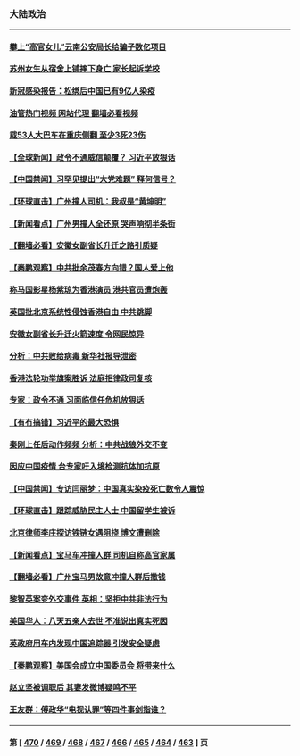 ### 大陆政治
---
#### [攀上“高官女儿”云南公安局长给骗子数亿项目](../../pages/ncid277/n13906323.md?01140045) 
#### [苏州女生从宿舍上铺摔下身亡 家长起诉学校](../../pages/ncid277/n13906246.md?01140045) 
#### [新冠感染报告：松绑后中国已有9亿人染疫](../../pages/ncid277/n13906094.md?01140045) 
#### [油管热门视频 网站代理 翻墙必看视频](http://138.2.39.72:81/youtube.html?epic-marker?01140045)
#### [载53人大巴车在重庆侧翻 至少3死23伤](../../pages/ncid277/n13906240.md?01140045) 
#### [【全球新闻】政令不通威信颠覆？ 习近平放狠话](../../pages/ncid277/n13906114.md?01140045) 
#### [【中国禁闻】习罕见提出“大党难题” 释何信号？](../../pages/ncid277/n13905739.md?01140045) 
#### [【环球直击】广州撞人司机：我叔是“黄坤明”](../../pages/ncid277/n13905733.md?01140045) 
#### [【新闻看点】广州男撞人全还原 哭声响彻半条街](../../pages/ncid277/n13905824.md?01140045) 
#### [【翻墙必看】安徽女副省长升迁之路引质疑](../../pages/ncid277/n13905935.md?01140045) 
#### [【秦鹏观察】中共批余茂春方向错？国人爱上他](../../pages/ncid277/n13905757.md?01140045) 
#### [称马国影星杨紫琼为香港演员 港共官员遭炮轰](../../pages/ncid277/n13905708.md?01140045) 
#### [英国批北京系统性侵蚀香港自由 中共跳脚](../../pages/ncid277/n13905687.md?01140045) 
#### [安徽女副省长升迁火箭速度 令网民惊异](../../pages/ncid277/n13905674.md?01140045) 
#### [分析：中共败给病毒 新华社报导泄密](../../pages/ncid277/n13905062.md?01140045) 
#### [香港法轮功举旗案胜诉 法庭拒律政司复核](../../pages/ncid277/n13905668.md?01140045) 
#### [专家：政令不通 习面临信任危机放狠话](../../pages/ncid277/n13905497.md?01140045) 
#### [【有冇搞错】习近平的最大恐惧](../../pages/ncid277/n13905319.md?01140045) 
#### [秦刚上任后动作频频 分析：中共战狼外交不变](../../pages/ncid277/n13905305.md?01140045) 
#### [因应中国疫情 台专家吁入境检测抗体加抗原](../../pages/ncid277/n13905274.md?01140045) 
#### [【中国禁闻】专访闫丽梦：中国真实染疫死亡数令人震惊](../../pages/ncid277/n13904954.md?01140045) 
#### [【环球直击】跟踪威胁民主人士 中国留学生被诉](../../pages/ncid277/n13904949.md?01140045) 
#### [北京律师李庄探访铁链女遇阻挠 博文遭删除](../../pages/ncid277/n13905176.md?01140045) 
#### [【新闻看点】宝马车冲撞人群 司机自称高官家属](../../pages/ncid277/n13904967.md?01140045) 
#### [【翻墙必看】广州宝马男故意冲撞人群后撒钱](../../pages/ncid277/n13905103.md?01140045) 
#### [黎智英案变外交事件 英相：坚拒中共非法行为](../../pages/ncid277/n13904982.md?01140045) 
#### [美国华人：八天五亲人去世 不准说出真实死因](../../pages/ncid277/n13904818.md?01140045) 
#### [英政府用车内发现中国追踪器 引发安全疑虑](../../pages/ncid277/n13904978.md?01140045) 
#### [【秦鹏观察】美国会成立中国委员会 将带来什么](../../pages/ncid277/n13904962.md?01140045) 
#### [赵立坚被调职后 其妻发微博疑鸣不平](../../pages/ncid277/n13905045.md?01140045) 
#### [王友群：傅政华“电视认罪”等四件事剑指谁？](../../pages/ncid277/n13904741.md?01140045) 

---
#### 第 [ [470](./470.md?01140045) / [469](./469.md?01140045) / [468](./468.md?01140045) / [467](./467.md?01140045) / [466](./466.md?01140045) / [465](./465.md?01140045) / [464](./464.md?01140045) / [463](./463.md?01140045) ] 页
